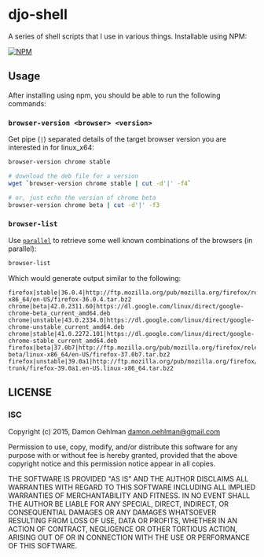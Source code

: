 # djo-shell

A series of shell scripts that I use in various things.  Installable using NPM:

[![NPM](https://nodei.co/npm/djo-shell.png)](https://nodei.co/npm/djo-shell/)

## Usage

After installing using npm, you should be able to run the following commands:

### `browser-version <browser> <version>`

Get pipe (`|`) separated details of the target browser version you are interested in for linux_x64:

```sh
browser-version chrome stable

# download the deb file for a version
wget `browser-version chrome stable | cut -d'|' -f4`

# or, just echo the version of chrome beta
browser-version chrome beta | cut -d'|' -f3
```

### `browser-list`

Use [`parallel`](http://www.gnu.org/software/parallel/) to retrieve some well known combinations of the browsers (in parallel):

```sh
browser-list
```

Which would generate output similar to the following:

```
firefox|stable|36.0.4|http://ftp.mozilla.org/pub/mozilla.org/firefox/releases/latest/linux-x86_64/en-US/firefox-36.0.4.tar.bz2
chrome|beta|42.0.2311.60|https://dl.google.com/linux/direct/google-chrome-beta_current_amd64.deb
chrome|unstable|43.0.2334.0|https://dl.google.com/linux/direct/google-chrome-unstable_current_amd64.deb
chrome|stable|41.0.2272.101|https://dl.google.com/linux/direct/google-chrome-stable_current_amd64.deb
firefox|beta|37.0b7|http://ftp.mozilla.org/pub/mozilla.org/firefox/releases/latest-beta/linux-x86_64/en-US/firefox-37.0b7.tar.bz2
firefox|unstable|39.0a1|http://ftp.mozilla.org/pub/mozilla.org/firefox/nightly/latest-trunk/firefox-39.0a1.en-US.linux-x86_64.tar.bz2
```


## LICENSE

### ISC

Copyright (c) 2015, Damon Oehlman <damon.oehlman@gmail.com>

Permission to use, copy, modify, and/or distribute this software for any
purpose with or without fee is hereby granted, provided that the above
copyright notice and this permission notice appear in all copies.

THE SOFTWARE IS PROVIDED "AS IS" AND THE AUTHOR DISCLAIMS ALL WARRANTIES WITH
REGARD TO THIS SOFTWARE INCLUDING ALL IMPLIED WARRANTIES OF MERCHANTABILITY
AND FITNESS. IN NO EVENT SHALL THE AUTHOR BE LIABLE FOR ANY SPECIAL, DIRECT,
INDIRECT, OR CONSEQUENTIAL DAMAGES OR ANY DAMAGES WHATSOEVER RESULTING FROM
LOSS OF USE, DATA OR PROFITS, WHETHER IN AN ACTION OF CONTRACT, NEGLIGENCE OR
OTHER TORTIOUS ACTION, ARISING OUT OF OR IN CONNECTION WITH THE USE OR
PERFORMANCE OF THIS SOFTWARE.